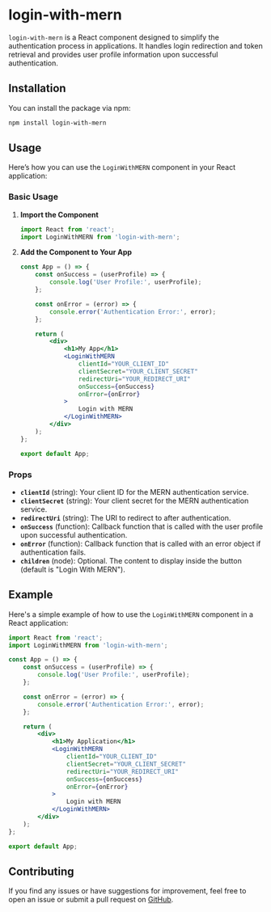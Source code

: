 # login-with-mern

`login-with-mern` is a React component designed to simplify the authentication process in applications. It handles login redirection and token retrieval and provides user profile information upon successful authentication.

## Installation

You can install the package via npm:

```bash
npm install login-with-mern
```

## Usage

Here’s how you can use the `LoginWithMERN` component in your React application:

### Basic Usage

1. **Import the Component**

   ```jsx
   import React from 'react';
   import LoginWithMERN from 'login-with-mern';
   ```

2. **Add the Component to Your App**

   ```jsx
   const App = () => {
       const onSuccess = (userProfile) => {
           console.log('User Profile:', userProfile);
       };

       const onError = (error) => {
           console.error('Authentication Error:', error);
       };

       return (
           <div>
               <h1>My App</h1>
               <LoginWithMERN
                   clientId="YOUR_CLIENT_ID"
                   clientSecret="YOUR_CLIENT_SECRET"
                   redirectUri="YOUR_REDIRECT_URI"
                   onSuccess={onSuccess}
                   onError={onError}
               >
                   Login with MERN
               </LoginWithMERN>
           </div>
       );
   };

   export default App;
   ```

### Props

- **`clientId`** (string): Your client ID for the MERN authentication service.
- **`clientSecret`** (string): Your client secret for the MERN authentication service.
- **`redirectUri`** (string): The URI to redirect to after authentication.
- **`onSuccess`** (function): Callback function that is called with the user profile upon successful authentication.
- **`onError`** (function): Callback function that is called with an error object if authentication fails.
- **`children`** (node): Optional. The content to display inside the button (default is "Login With MERN").

## Example

Here's a simple example of how to use the `LoginWithMERN` component in a React application:

```jsx
import React from 'react';
import LoginWithMERN from 'login-with-mern';

const App = () => {
    const onSuccess = (userProfile) => {
        console.log('User Profile:', userProfile);
    };

    const onError = (error) => {
        console.error('Authentication Error:', error);
    };

    return (
        <div>
            <h1>My Application</h1>
            <LoginWithMERN
                clientId="YOUR_CLIENT_ID"
                clientSecret="YOUR_CLIENT_SECRET"
                redirectUri="YOUR_REDIRECT_URI"
                onSuccess={onSuccess}
                onError={onError}
            >
                Login with MERN
            </LoginWithMERN>
        </div>
    );
};

export default App;
```

## Contributing

If you find any issues or have suggestions for improvement, feel free to open an issue or submit a pull request on [GitHub](https://github.com/mernjs/create-mern-app/issues).
